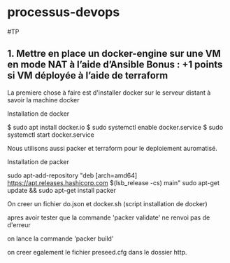 # processus-devops
#TP
## 1. Mettre en place un docker-engine sur une VM en mode NAT à l’aide d’Ansible Bonus : +1 points  si VM déployée à l’aide de terraform
La premiere chose à faire est d'installer docker sur le serveur distant 
à savoir la machine docker

Installation de docker

$ sudo apt install docker.io
$ sudo systemctl enable docker.service
$ sudo systemctl start docker.service

Nous utilisons aussi packer et terraform pour le deploiement auromatisé.

Installation de packer 

sudo apt-add-repository "deb [arch=amd64] https://apt.releases.hashicorp.com $(lsb_release -cs) main"
sudo apt-get update && sudo apt-get install packer

On creer un fichier do.json et docker.sh (script installation de docker) 

apres avoir tester que la commande  'packer validate' ne renvoi pas de d'erreur

on lance la commande 'packer build'

on creer egalement le fichier preseed.cfg dans le dossier http.

